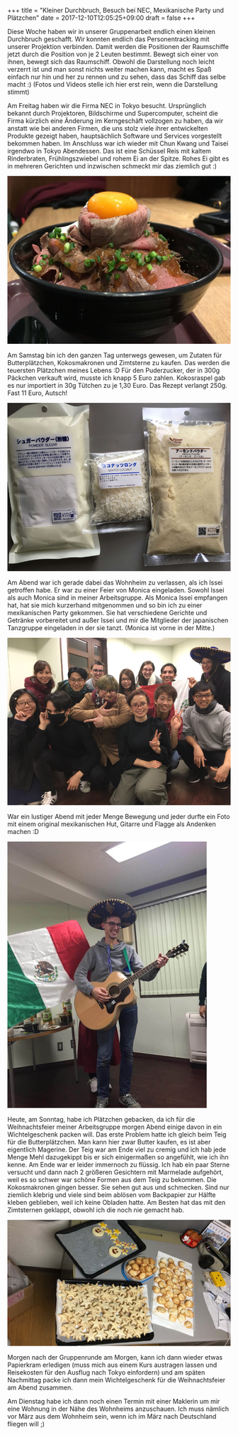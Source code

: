 +++
title = "Kleiner Durchbruch, Besuch bei NEC, Mexikanische Party und Plätzchen"
date = 2017-12-10T12:05:25+09:00
draft = false
+++

Diese Woche haben wir in unserer Gruppenarbeit endlich einen kleinen Durchbruch
geschafft. Wir konnten endlich das Personentracking mit unserer Projektion
verbinden. Damit werden die Positionen der Raumschiffe jetzt durch die Position
von je 2 Leuten bestimmt. Bewegt sich einer von ihnen, bewegt sich das
Raumschiff. Obwohl die Darstellung noch leicht verzerrt ist und man sonst nichts
weiter machen kann, macht es Spaß einfach nur hin und her zu rennen und zu sehen,
dass das Schiff das selbe macht :)
(Fotos und Videos stelle ich hier erst rein, wenn die Darstellung stimmt)

Am Freitag haben wir die Firma NEC in Tokyo besucht. Ursprünglich bekannt durch
Projektoren, Bildschirme und Supercomputer, scheint die Firma kürzlich eine
Änderung im Kerngeschäft vollzogen zu haben, da wir anstatt wie bei anderen
Firmen, die uns stolz viele ihrer entwickelten Produkte gezeigt haben,
hauptsächlich Software und Services vorgestellt bekommen haben. Im Anschluss war
ich wieder mit Chun Kwang und Taisei irgendwo in Tokyo Abendessen. Das ist eine
Schüssel Reis mit kaltem Rinderbraten, Frühlingszwiebel und rohem Ei an der
Spitze. Rohes Ei gibt es in mehreren Gerichten und inzwischen schmeckt mir das
ziemlich gut :)

![Abendessen](/img/2017_12_10/IMG_6133.jpg)

Am Samstag bin ich den ganzen Tag unterwegs gewesen, um Zutaten für
Butterplätzchen, Kokosmakronen und Zimtsterne zu kaufen. Das werden die
teuersten Plätzchen meines Lebens :D
Für den Puderzucker, der in 300g Päckchen verkauft wird, musste ich knapp 5 Euro
zahlen. Kokosraspel gab es nur importiert in 30g Tütchen zu je 1,30 Euro. Das
Rezept verlangt 250g. Fast 11 Euro, Autsch!

![Teure Zutaten](/img/2017_12_10/IMG_6174.jpg)

Am Abend war ich gerade dabei das Wohnheim zu verlassen, als ich Issei getroffen
habe. Er war zu einer Feier von Monica eingeladen. Sowohl Issei als auch Monica
sind in meiner Arbeitsgruppe. Als Monica Issei empfangen hat, hat sie mich
kurzerhand mitgenommen und so bin ich zu einer mexikanischen Party gekommen.
Sie hat verschiedene Gerichte und Getränke vorbereitet und außer Issei und mir
die Mitglieder der japanischen Tanzgruppe eingeladen in der sie tanzt. (Monica
ist vorne in der Mitte.)

![Party-Truppe](/img/2017_12_10/IMG_6183.jpg)

War ein lustiger Abend mit jeder Menge Bewegung und jeder durfte ein Foto mit
einem original mexikanischen Hut, Gitarre und Flagge als Andenken machen :D

![Mexikaner](/img/2017_12_10/IMG_6168.jpg)

Heute, am Sonntag, habe ich Plätzchen gebacken, da ich für die Weihnachtsfeier
meiner Arbeitsgruppe morgen Abend einige davon in ein Wichtelgeschenk packen
will. Das erste Problem hatte ich gleich beim Teig für die Butterplätzchen. Man
kann hier zwar Butter kaufen, es ist aber eigentlich Magerine. Der Teig war am
Ende viel zu cremig und ich hab jede Menge Mehl dazugekippt bis er sich
einigermaßen so angefühlt, wie ich ihn kenne. Am Ende war er leider immernoch zu
flüssig. Ich hab ein paar Sterne versucht und dann nach 2 größeren Gesichtern
mit Marmelade aufgehört, weil es so schwer war schöne Formen aus dem Teig zu
bekommen. Die Kokosmakronen gingen besser. Sie sehen gut aus und schmecken. Sind
nur ziemlich klebrig und viele sind beim ablösen vom Backpapier zur Hälfte
kleben geblieben, weil ich keine Obladen hatte. Am Besten hat das mit den
Zimtsternen geklappt, obwohl ich die noch nie gemacht hab.

![Plätzchen](/img/2017_12_10/IMG_6182.jpg)

Morgen nach der Gruppenrunde am Morgen, kann ich dann wieder etwas Papierkram
erledigen (muss mich aus einem Kurs austragen lassen und Reisekosten für den
Ausflug nach Tokyo einfordern) und am späten Nachmittag packe ich dann mein
Wichtelgeschenk für die Weihnachtsfeier am Abend zusammen.

Am Dienstag habe ich dann noch einen Termin mit einer Maklerin um mir eine
Wohnung in der Nähe des Wohnheims anzuschauen. Ich muss nämlich vor März aus dem
Wohnheim sein, wenn ich im März nach Deutschland fliegen will ;)

